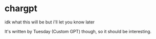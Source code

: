 # chargpt
idk what this will be but i'll let you know later

It's written by Tuesday (Custom GPT) though, so it should be interesting.
